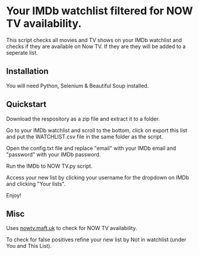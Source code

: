 # Your IMDb watchlist filtered for NOW TV availability.
This script checks all movies and TV shows on your IMDb watchlist and checks if they are available on Now TV.
If they are they will be added to a seperate list.

## Installation
You will need Python, Selenium & Beautiful Soup installed.

## Quickstart
Download the respository as a zip file and extract it to a folder.

Go to your IMDb watchlist and scroll to the bottom, click on export this list and put the WATCHLIST.csv file in the same folder as the script.

Open the config.txt file and replace "email" with your IMDb email and "password" with your IMDb password.

Run the IMDb to NOW TV.py script.

Access your new list by clicking your username for the dropdown on IMDb and clicking "Your lists".

Enjoy!

## Misc
Uses [nowtv.maft.uk](nowtv.maft.uk) to check for NOW TV availability.

To check for false positives refine your new list by Not in watchlist (under You and This List).

